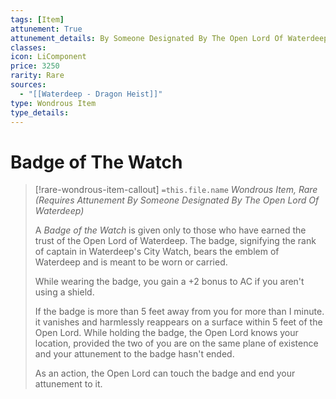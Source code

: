 ```yaml
---
tags: [Item]
attunement: True
attunement_details: By Someone Designated By The Open Lord Of Waterdeep
classes: 
icon: LiComponent
price: 3250
rarity: Rare
sources:
  - "[[Waterdeep - Dragon Heist]]"
type: Wondrous Item
type_details: 
---
```

# Badge of The Watch
>[!rare-wondrous-item-callout] `=this.file.name`
>*Wondrous Item, Rare (Requires Attunement By Someone Designated By The Open Lord Of Waterdeep)*
>
>A *Badge of the Watch* is given only to those who have earned the trust of the Open Lord of Waterdeep. The badge, signifying the rank of captain in Waterdeep's City Watch, bears the emblem of Waterdeep and is meant to be worn or carried.
>
>While wearing the badge, you gain a +2 bonus to AC if you aren't using a shield.
>
>If the badge is more than 5 feet away from you for more than I minute. it vanishes and harmlessly reappears on a surface within 5 feet of the Open Lord. While holding the badge, the Open Lord knows your location, provided the two of you are on the same plane of existence and your attunement to the badge hasn't ended.
>
>As an action, the Open Lord can touch the badge and end your attunement to it.
>
>
